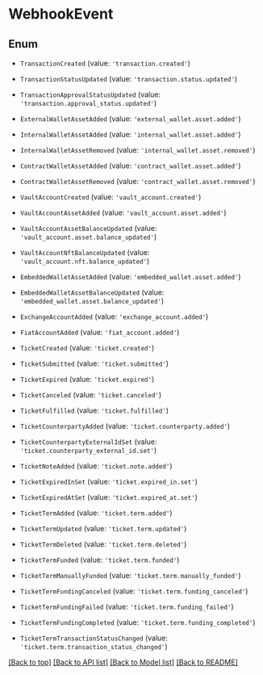 # WebhookEvent

## Enum


* `TransactionCreated` (value: `'transaction.created'`)

* `TransactionStatusUpdated` (value: `'transaction.status.updated'`)

* `TransactionApprovalStatusUpdated` (value: `'transaction.approval_status.updated'`)

* `ExternalWalletAssetAdded` (value: `'external_wallet.asset.added'`)

* `InternalWalletAssetAdded` (value: `'internal_wallet.asset.added'`)

* `InternalWalletAssetRemoved` (value: `'internal_wallet.asset.removed'`)

* `ContractWalletAssetAdded` (value: `'contract_wallet.asset.added'`)

* `ContractWalletAssetRemoved` (value: `'contract_wallet.asset.removed'`)

* `VaultAccountCreated` (value: `'vault_account.created'`)

* `VaultAccountAssetAdded` (value: `'vault_account.asset.added'`)

* `VaultAccountAssetBalanceUpdated` (value: `'vault_account.asset.balance_updated'`)

* `VaultAccountNftBalanceUpdated` (value: `'vault_account.nft.balance_updated'`)

* `EmbeddedWalletAssetAdded` (value: `'embedded_wallet.asset.added'`)

* `EmbeddedWalletAssetBalanceUpdated` (value: `'embedded_wallet.asset.balance_updated'`)

* `ExchangeAccountAdded` (value: `'exchange_account.added'`)

* `FiatAccountAdded` (value: `'fiat_account.added'`)

* `TicketCreated` (value: `'ticket.created'`)

* `TicketSubmitted` (value: `'ticket.submitted'`)

* `TicketExpired` (value: `'ticket.expired'`)

* `TicketCanceled` (value: `'ticket.canceled'`)

* `TicketFulfilled` (value: `'ticket.fulfilled'`)

* `TicketCounterpartyAdded` (value: `'ticket.counterparty.added'`)

* `TicketCounterpartyExternalIdSet` (value: `'ticket.counterparty_external_id.set'`)

* `TicketNoteAdded` (value: `'ticket.note.added'`)

* `TicketExpiredInSet` (value: `'ticket.expired_in.set'`)

* `TicketExpiredAtSet` (value: `'ticket.expired_at.set'`)

* `TicketTermAdded` (value: `'ticket.term.added'`)

* `TicketTermUpdated` (value: `'ticket.term.updated'`)

* `TicketTermDeleted` (value: `'ticket.term.deleted'`)

* `TicketTermFunded` (value: `'ticket.term.funded'`)

* `TicketTermManuallyFunded` (value: `'ticket.term.manually_funded'`)

* `TicketTermFundingCanceled` (value: `'ticket.term.funding_canceled'`)

* `TicketTermFundingFailed` (value: `'ticket.term.funding_failed'`)

* `TicketTermFundingCompleted` (value: `'ticket.term.funding_completed'`)

* `TicketTermTransactionStatusChanged` (value: `'ticket.term.transaction_status_changed'`)



[[Back to top]](#) [[Back to API list]](../../README.md#documentation-for-api-endpoints) [[Back to Model list]](../../README.md#documentation-for-models) [[Back to README]](../../README.md)
